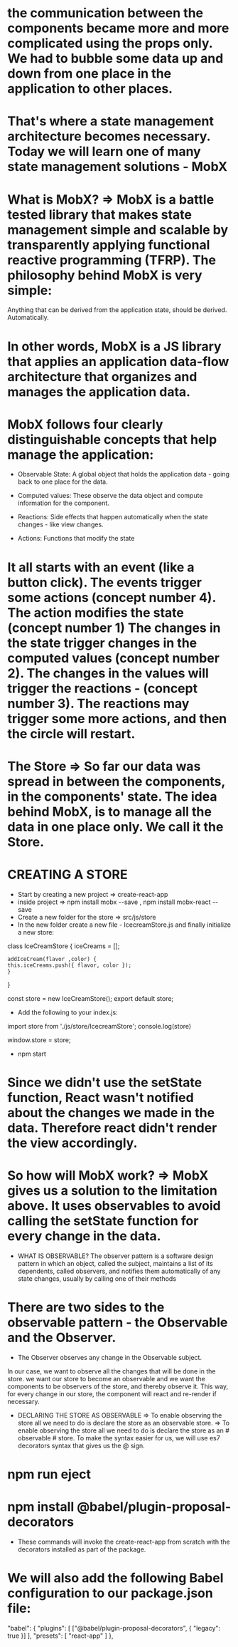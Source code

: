 #  the communication between the components became more and more complicated using the props only. We had to bubble some data up and down from one place in the application to other places.

# That's where a state management architecture becomes necessary. Today we will learn one of many state management solutions - MobX

# What is MobX? => MobX is a battle tested library that makes state management simple and scalable by transparently applying functional reactive programming (TFRP). The philosophy behind MobX is very simple: 
Anything that can be derived from the application state, should be derived. Automatically.

# In other words, MobX is a JS library that applies an application data-flow architecture that organizes and manages the application data.

# MobX follows four clearly distinguishable concepts that help manage the application:
* Observable State: A global object that holds the application data - going back to one place for the data.

* Computed values: These observe the data object and compute information for the component.

* Reactions: Side effects that happen automatically when the state changes - like view changes.

* Actions: Functions that modify the state

# It all starts with an event (like a button click). The events trigger some actions (concept number 4). The action modifies the state (concept number 1) The changes in the state trigger changes in the computed values (concept number 2). The changes in the values will trigger the reactions - (concept number 3). The reactions may trigger some more actions, and then the circle will restart.
<!-- https://s3-us-west-2.amazonaws.com/learn-app/mobx+data+flow.png -->

# The Store => So far our data was spread in between the components, in the components' state. The idea behind MobX, is to manage all the data in one place only. We call it the Store.

# CREATING A STORE
* Start by creating a new project => create-react-app
*  inside project => npm install mobx --save , npm install mobx-react --save
* Create a new folder for the store => src/js/store
* In the new folder create a new file - IcecreamStore.js and finally initialize a new store:

class IceCreamStore {
    iceCreams = [];
 
    addIceCream(flavor ,color) {
	this.iceCreams.push({ flavor, color });
    }
}

const store = new IceCreamStore();
export default store;

* Add the following to your index.js:

import store from './js/store/IcecreamStore';
console.log(store)

window.store = store;

* npm start

# Since we didn't use the setState function, React wasn't notified about the changes we made in the data. Therefore react didn't render the view accordingly.

# So how will MobX work? => MobX gives us a solution to the limitation above. It uses observables to avoid calling the setState function for every change in the data.

* WHAT IS OBSERVABLE? The observer pattern is a software design pattern in which an object, called the subject, maintains a list of its dependents, called observers, and notifies them automatically of any state changes, usually by calling one of their methods

# There are two sides to the observable pattern - the Observable and the Observer. 
* The Observer observes any change in the Observable subject.

In our case, we want to observe all the changes that will be done in the store. 
we want our store to become an observable and we want the components to be observers of the store, and thereby observe it. This way, for every change in our store, the component will react and re-render if necessary.

* DECLARING THE STORE AS OBSERVABLE => To enable observing the store all we need to do is declare the store as an observable store. => To enable observing the store all we need to do is declare the store as an # observable # store.
 To make the syntax easier for us, we will use es7 decorators syntax that gives us the @ sign.

 # npm run eject
 # npm install @babel/plugin-proposal-decorators
 * These commands will invoke the create-react-app from scratch with the decorators installed as part of the package.

 # We will also add the following Babel configuration to our package.json file:

"babel": {
  "plugins": [
    ["@babel/plugin-proposal-decorators", { "legacy": true }]
  ],
  "presets": [
    "react-app"
  ]
},
